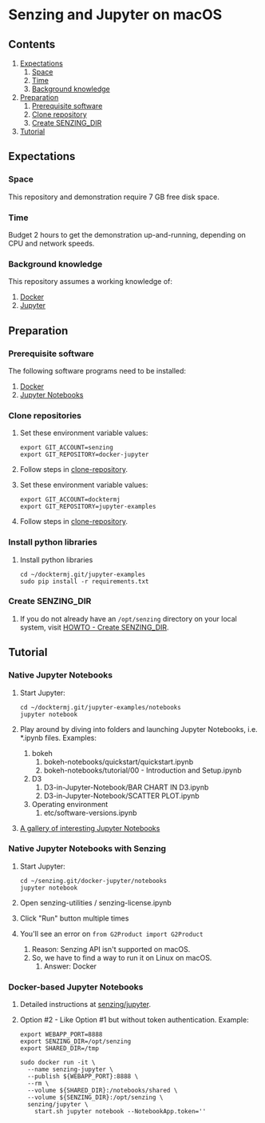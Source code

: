 # Senzing and Jupyter on macOS

## Contents

1. [Expectations](#expectations)
    1. [Space](#space)
    1. [Time](#time)
    1. [Background knowledge](#background-knowledge)
1. [Preparation](#preparation)
    1. [Prerequisite software](#prerequisite-software)
    1. [Clone repository](#clone-repository)
    1. [Create SENZING_DIR](#create-senzing_dir)
1. [Tutorial](#tutorial)

## Expectations

### Space

This repository and demonstration require 7 GB free disk space.

### Time

Budget 2 hours to get the demonstration up-and-running, depending on CPU and network speeds.

### Background knowledge

This repository assumes a working knowledge of:

1. [Docker](https://github.com/Senzing/knowledge-base/blob/master/WHATIS/docker.md)
1. [Jupyter](https://github.com/Senzing/knowledge-base/blob/master/WHATIS/jupyter.md)

## Preparation

### Prerequisite software

The following software programs need to be installed:

1. [Docker](https://github.com/Senzing/knowledge-base/blob/master/HOWTO/install-docker.md)
1. [Jupyter Notebooks](https://github.com/Senzing/knowledge-base/blob/master/HOWTO/install-jupyter-notebooks.md)

### Clone repositories

1. Set these environment variable values:

    ```console
    export GIT_ACCOUNT=senzing
    export GIT_REPOSITORY=docker-jupyter
    ```

1. Follow steps in [clone-repository](https://github.com/Senzing/knowledge-base/blob/master/HOWTO/clone-repository.md).

1. Set these environment variable values:

    ```console
    export GIT_ACCOUNT=docktermj
    export GIT_REPOSITORY=jupyter-examples
    ```

1. Follow steps in [clone-repository](https://github.com/Senzing/knowledge-base/blob/master/HOWTO/clone-repository.md).

### Install python libraries

1. Install python libraries

    ```console
    cd ~/docktermj.git/jupyter-examples
    sudo pip install -r requirements.txt
    ```

### Create SENZING_DIR

1. If you do not already have an `/opt/senzing` directory on your local system, visit
[HOWTO - Create SENZING_DIR](https://github.com/Senzing/knowledge-base/blob/master/HOWTO/create-senzing-dir.md).

## Tutorial

### Native Jupyter Notebooks

1. Start Jupyter:

    ```console
    cd ~/docktermj.git/jupyter-examples/notebooks
    jupyter notebook
    ```
  
1. Play around by diving into folders and launching Jupyter Notebooks, i.e. *.ipynb files. Examples:
    1. bokeh
        1. bokeh-notebooks/quickstart/quickstart.ipynb
        1. bokeh-notebooks/tutorial/00 - Introduction and Setup.ipynb
    1. D3
        1. D3-in-Jupyter-Notebook/BAR CHART IN D3.ipynb
        1. D3-in-Jupyter-Notebook/SCATTER PLOT.ipynb
    1. Operating environment
        1. etc/software-versions.ipynb
 
 1. [A gallery of interesting Jupyter Notebooks](https://github.com/jupyter/jupyter/wiki/A-gallery-of-interesting-Jupyter-Notebooks)

### Native Jupyter Notebooks with Senzing

1. Start Jupyter:

    ```console
    cd ~/senzing.git/docker-jupyter/notebooks
    jupyter notebook
    ```

1. Open senzing-utilities / senzing-license.ipynb

1. Click "Run" button multiple times

1. You'll see an error on `from G2Product import G2Product`
    1. Reason: Senzing API isn't supported on macOS.
    1. So, we have to find a way to run it on Linux on macOS.
        1. Answer: Docker

### Docker-based Jupyter Notebooks

1. Detailed instructions at [senzing/jupyter](https://github.com/Senzing/docker-jupyter).

1. Option #2 - Like Option #1 but without token authentication. Example:

    ```console
    export WEBAPP_PORT=8888
    export SENZING_DIR=/opt/senzing
    export SHARED_DIR=/tmp

    sudo docker run -it \
      --name senzing-jupyter \
      --publish ${WEBAPP_PORT}:8888 \
      --rm \
      --volume ${SHARED_DIR}:/notebooks/shared \
      --volume ${SENZING_DIR}:/opt/senzing \
      senzing/jupyter \
        start.sh jupyter notebook --NotebookApp.token=''
    ```

